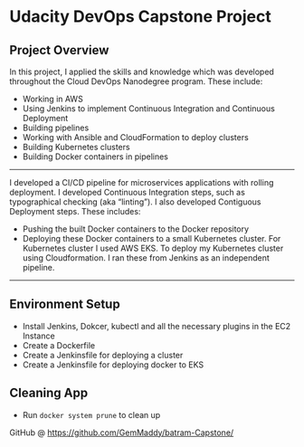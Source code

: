 # Udacity DevOps Capstone Project

<h2>Project Overview</h2>

<p> In this project, I applied the skills and knowledge which was developed throughout the Cloud DevOps Nanodegree program. These include:</p>

<ul>
	<li>Working in AWS</li>
	<li>Using Jenkins to implement Continuous Integration and Continuous Deployment</li>
	<li>Building pipelines</li>
	<li>Working with Ansible and CloudFormation to deploy clusters</li>
	<li>Building Kubernetes clusters</li>
	<li>Building Docker containers in pipelines</li>
</ul>

***

<p>I developed a CI/CD pipeline for microservices applications with rolling deployment. I developed Continuous Integration steps, such as typographical checking (aka “linting”). I also developed Contiguous Deployment steps. These includes:</p>

<ul>
	<li>Pushing the built Docker containers to the Docker repository</li>
	<li>Deploying these Docker containers to a small Kubernetes cluster. For Kubernetes cluster I used AWS EKS. To deploy my Kubernetes cluster using Cloudformation. I ran these from Jenkins as an independent pipeline.</li>
</ul>

***

<h2>Environment Setup</h2>

<ul>
  <li>Install Jenkins, Dokcer, kubectl and all the necessary plugins in the EC2 Instance</li>
  <li>Create a Dockerfile</li>
  <li>Create a Jenkinsfile for deploying a cluster</li>
  <li>Create a Jenkinsfile for deploying docker to EKS</li>
</ul>

<h2>Cleaning App</h2>

<ul>
  <li>Run <code>docker system prune</code> to clean up </li>
</ul>

GitHub @ https://github.com/GemMaddy/batram-Capstone/
